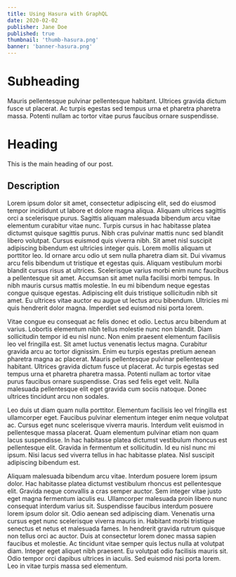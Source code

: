 ```yaml
---
title: Using Hasura with GraphQL
date: 2020-02-02
publisher: Jane Doe
published: true
thumbnail: 'thumb-hasura.png'
banner: 'banner-hasura.png'
---
```


# Subheading

Mauris pellentesque pulvinar pellentesque habitant. Ultrices gravida dictum fusce ut placerat. Ac turpis egestas sed tempus urna et pharetra pharetra massa. Potenti nullam ac tortor vitae purus faucibus ornare suspendisse.

# Heading

This is the main heading of our post.

## Description

Lorem ipsum dolor sit amet, consectetur adipiscing elit, sed do eiusmod tempor incididunt ut labore et dolore magna aliqua. Aliquam ultrices sagittis orci a scelerisque purus. Sagittis aliquam malesuada bibendum arcu vitae elementum curabitur vitae nunc. Turpis cursus in hac habitasse platea dictumst quisque sagittis purus. Nibh cras pulvinar mattis nunc sed blandit libero volutpat. Cursus euismod quis viverra nibh. Sit amet nisl suscipit adipiscing bibendum est ultricies integer quis. Lorem mollis aliquam ut porttitor leo. Id ornare arcu odio ut sem nulla pharetra diam sit. Dui vivamus arcu felis bibendum ut tristique et egestas quis. Aliquam vestibulum morbi blandit cursus risus at ultrices. Scelerisque varius morbi enim nunc faucibus a pellentesque sit amet. Accumsan sit amet nulla facilisi morbi tempus. In nibh mauris cursus mattis molestie. In eu mi bibendum neque egestas congue quisque egestas. Adipiscing elit duis tristique sollicitudin nibh sit amet. Eu ultrices vitae auctor eu augue ut lectus arcu bibendum. Ultricies mi quis hendrerit dolor magna. Imperdiet sed euismod nisi porta lorem.

Vitae congue eu consequat ac felis donec et odio. Lectus arcu bibendum at varius. Lobortis elementum nibh tellus molestie nunc non blandit. Diam sollicitudin tempor id eu nisl nunc. Non enim praesent elementum facilisis leo vel fringilla est. Sit amet luctus venenatis lectus magna. Curabitur gravida arcu ac tortor dignissim. Enim eu turpis egestas pretium aenean pharetra magna ac placerat. Mauris pellentesque pulvinar pellentesque habitant. Ultrices gravida dictum fusce ut placerat. Ac turpis egestas sed tempus urna et pharetra pharetra massa. Potenti nullam ac tortor vitae purus faucibus ornare suspendisse. Cras sed felis eget velit. Nulla malesuada pellentesque elit eget gravida cum sociis natoque. Donec ultrices tincidunt arcu non sodales.

Leo duis ut diam quam nulla porttitor. Elementum facilisis leo vel fringilla est ullamcorper eget. Faucibus pulvinar elementum integer enim neque volutpat ac. Cursus eget nunc scelerisque viverra mauris. Interdum velit euismod in pellentesque massa placerat. Quam elementum pulvinar etiam non quam lacus suspendisse. In hac habitasse platea dictumst vestibulum rhoncus est pellentesque elit. Gravida in fermentum et sollicitudin. Id eu nisl nunc mi ipsum. Nisi lacus sed viverra tellus in hac habitasse platea. Nisl suscipit adipiscing bibendum est.

Aliquam malesuada bibendum arcu vitae. Interdum posuere lorem ipsum dolor. Hac habitasse platea dictumst vestibulum rhoncus est pellentesque elit. Gravida neque convallis a cras semper auctor. Sem integer vitae justo eget magna fermentum iaculis eu. Ullamcorper malesuada proin libero nunc consequat interdum varius sit. Suspendisse faucibus interdum posuere lorem ipsum dolor sit. Odio aenean sed adipiscing diam. Venenatis urna cursus eget nunc scelerisque viverra mauris in. Habitant morbi tristique senectus et netus et malesuada fames. In hendrerit gravida rutrum quisque non tellus orci ac auctor. Duis at consectetur lorem donec massa sapien faucibus et molestie. Ac tincidunt vitae semper quis lectus nulla at volutpat diam. Integer eget aliquet nibh praesent. Eu volutpat odio facilisis mauris sit. Odio tempor orci dapibus ultrices in iaculis. Sed euismod nisi porta lorem. Leo in vitae turpis massa sed elementum.
